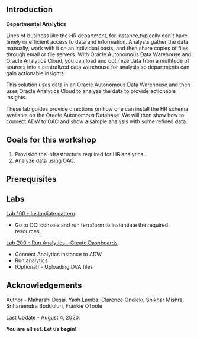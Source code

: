 ## Introduction

**Departmental Analytics**

Lines of business like the HR department, for instance,typically don't have timely or efficient access to data and information. Analysts gather the data manually, work with it on an individual basis, and then share copies of files through email or file servers. With Oracle Autonomous Data Warehouse and Oracle Analytics Cloud, you can load and optimize data from a multitude of sources into a centralized data warehouse for analysis so departments can gain actionable insights.

This solution uses data in an Oracle Autonomous Data Warehouse and then uses Oracle Analytics Cloud to analyze the data to provide actionable insights.

These lab guides provide directions on how one can install the HR schema available on the Oracle Autonomous Database. We will then show how to connect ADW to OAC and show a sample analysis with some refined data.

## Goals for this workshop
1. Provision the infrastructure required for HR analytics.
2. Analyze data using OAC.


## Prerequisites

## Labs
[Lab 100 - Instantiate pattern](InstantiatePattern.md).

- Go to OCI console and run terraform to instantiate the required resources 

[Lab 200 - Run Analytics - Create Dashboards](RunAnalytics.md).

- Connect Analytics instance to ADW
- Run analytics
- [Optional] - Uploading DVA files

## Acknowledgements

Author - Maharshi Desai, Yash Lamba, Clarence Ondieki, Shikhar Mishra, Srihareendra Bodduluri, Frankie OToole 

Last Update - August 4, 2020.

**You are all set. Let us begin!**